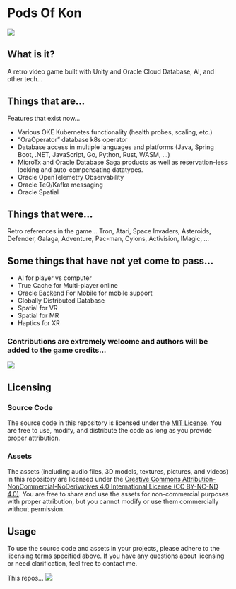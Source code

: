 # Pods Of Kon

![](https://github.com/paulparkinson/podsofkon/doc/images/podsofkonmarquee.png)

## What is it?
A retro video game built with Unity and Oracle Cloud Database, AI, and other tech...


## Things that are...
Features that exist now...
- Various OKE Kubernetes functionality (health probes, scaling, etc.)
- “OraOperator” database k8s operator
- Database access in multiple languages and platforms (Java, Spring Boot, .NET, JavaScript, Go, Python, Rust, WASM, ...)
- MicroTx and Oracle Database Saga products as well as reservation-less locking and auto-compensating datatypes.
- Oracle OpenTelemetry Observability
- Oracle TeQ/Kafka messaging
- Oracle Spatial


## Things that were...
Retro references in the game...
Tron, Atari, Space Invaders, Asteroids, Defender, Galaga, Adventure, Pac-man, Cylons, Activision, IMagic, ...


## Some things that have not yet come to pass...
- AI for player vs computer
- True Cache for Multi-player online
- Oracle Backend For Mobile for mobile support
- Globally Distributed Database
- Spatial for VR
- Spatial for MR
- Haptics for XR


### Contributions are extremely welcome and authors will be added to the game credits...

![](https://github.com/paulparkinson/podsofkon/doc/images/pok-archdirectionsandgame-ezgif.com-video-to-gif-converter)


## Licensing

### Source Code 

The source code in this repository is licensed under the [MIT License](LICENSE.md). You are free to use, modify, and distribute the code as long as you provide proper attribution.

### Assets

The assets (including audio files, 3D models, textures, pictures, and videos) in this repository are licensed under the [Creative Commons Attribution-NonCommercial-NoDerivatives 4.0 International License (CC BY-NC-ND 4.0)](LICENSE-assets.md). You are free to share and use the assets for non-commercial purposes with proper attribution, but you cannot modify or use them commercially without permission.

## Usage

To use the source code and assets in your projects, please adhere to the licensing terms specified above. If you have any questions about licensing or need clarification, feel free to contact me.

This repos...
![](https://github.com/paulparkinson/podsofkon/doc/images/bit.ly_podsofkon.png)